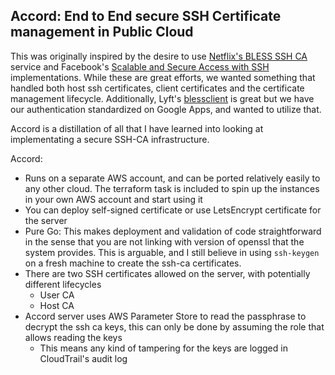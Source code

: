 ## Accord: End to End secure SSH Certificate management in Public Cloud

This was originally inspired by the desire to use [Netflix's BLESS SSH CA](https://github.com/Netflix/bless) service and Facebook's [Scalable and Secure Access with SSH](https://code.facebook.com/posts/365787980419535/scalable-and-secure-access-with-ssh/) implementations. While these are great efforts, we wanted something that handled both host ssh certificates, client certificates and the certificate management lifecycle. Additionally, Lyft's [blessclient](https://eng.lyft.com/blessing-your-ssh-at-lyft-a1b38f81629d) is great but we have our authentication standardized on Google Apps, and wanted to utilize that.

Accord is a distillation of all that I have learned into looking at implementating a secure SSH-CA infrastructure.

Accord:
- Runs on a separate AWS account, and can be ported relatively easily to any other cloud. The terraform task is included to spin up the instances in your own AWS account and start using it
- You can deploy self-signed certificate or use LetsEncrypt certificate for the server
- Pure Go: This makes deployment and validation of code straightforward in the sense that you are not linking with version of openssl that the system provides. This is arguable, and I still believe in using `ssh-keygen` on a fresh machine to create the ssh-ca certificates.
- There are two SSH certificates allowed on the server, with potentially different lifecycles
   - User CA
   - Host CA
- Accord server uses AWS Parameter Store to read the passphrase to decrypt the ssh ca keys, this can only be done by assuming the role that allows reading the keys
   - This means any kind of tampering for the keys are logged in CloudTrail's audit log
